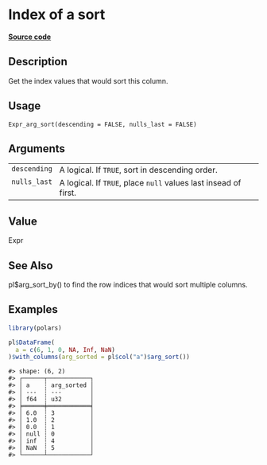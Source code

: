 

# Index of a sort

[**Source code**](https://github.com/pola-rs/r-polars/tree/8dac37e8bf89bcd080a13d0ed20dd1dc2bee615f/R/expr__expr.R#L1429)

## Description

Get the index values that would sort this column.

## Usage

<pre><code class='language-R'>Expr_arg_sort(descending = FALSE, nulls_last = FALSE)
</code></pre>

## Arguments

<table>
<tr>
<td style="white-space: nowrap; font-family: monospace; vertical-align: top">
<code id="descending">descending</code>
</td>
<td>
A logical. If <code>TRUE</code>, sort in descending order.
</td>
</tr>
<tr>
<td style="white-space: nowrap; font-family: monospace; vertical-align: top">
<code id="nulls_last">nulls_last</code>
</td>
<td>
A logical. If <code>TRUE</code>, place <code>null</code> values last
insead of first.
</td>
</tr>
</table>

## Value

Expr

## See Also

pl$arg_sort_by() to find the row indices that would sort multiple
columns.

## Examples

``` r
library(polars)

pl$DataFrame(
  a = c(6, 1, 0, NA, Inf, NaN)
)$with_columns(arg_sorted = pl$col("a")$arg_sort())
```

    #> shape: (6, 2)
    #> ┌──────┬────────────┐
    #> │ a    ┆ arg_sorted │
    #> │ ---  ┆ ---        │
    #> │ f64  ┆ u32        │
    #> ╞══════╪════════════╡
    #> │ 6.0  ┆ 3          │
    #> │ 1.0  ┆ 2          │
    #> │ 0.0  ┆ 1          │
    #> │ null ┆ 0          │
    #> │ inf  ┆ 4          │
    #> │ NaN  ┆ 5          │
    #> └──────┴────────────┘
